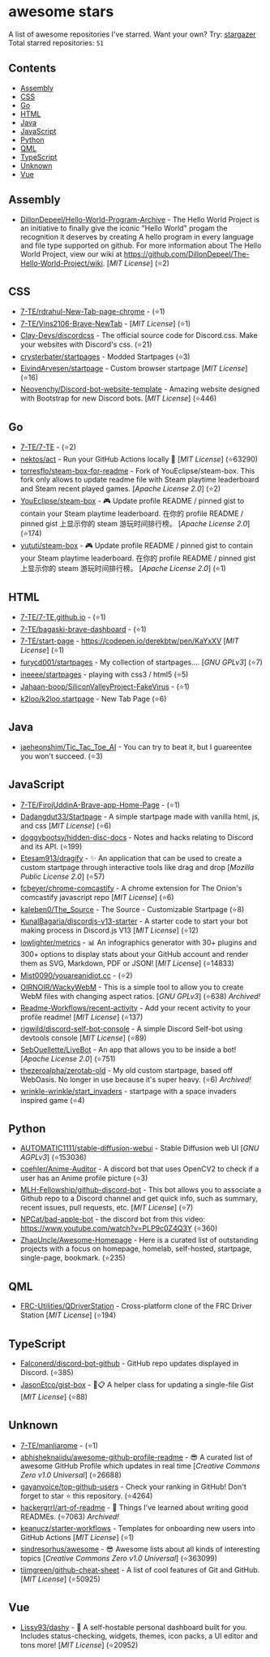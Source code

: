 # awesome stars

A list of awesome repositories I've starred. Want your own? Try: [stargazer](https://github.com/rverst/stargazer)  
Total starred repositories: `51`
## Contents

  - [Assembly](#assembly)
  - [CSS](#css)
  - [Go](#go)
  - [HTML](#html)
  - [Java](#java)
  - [JavaScript](#javascript)
  - [Python](#python)
  - [QML](#qml)
  - [TypeScript](#typescript)
  - [Unknown](#unknown)
  - [Vue](#vue)



## Assembly

  - [DillonDepeel/Hello-World-Program-Archive](https://github.com/DillonDepeel/Hello-World-Program-Archive) - The Hello World Project is an initiative to finally give the iconic "Hello World" progam the recognition it deserves by creating A hello program in every language and file type supported on github. For more information about The Hello World Project, view our wiki at https://github.com/DillonDepeel/The-Hello-World-Project/wiki. \[*MIT License*\] (⭐️2)

## CSS

  - [7-TE/rdrahul-New-Tab-page-chrome](https://github.com/7-TE/rdrahul-New-Tab-page-chrome) -  (⭐️1)
  - [7-TE/Vins2106-Brave-NewTab](https://github.com/7-TE/Vins2106-Brave-NewTab) -  \[*MIT License*\] (⭐️1)
  - [Clay-Devs/discordcss](https://github.com/Clay-Devs/discordcss) - The official source code for Discord.css. Make your websites with Discord's css. (⭐️21)
  - [crysterbater/startpages](https://github.com/crysterbater/startpages) - Modded Startpages (⭐️3)
  - [EivindArvesen/startpage](https://github.com/EivindArvesen/startpage) - Custom browser startpage \[*MIT License*\] (⭐️16)
  - [Neovenchy/Discord-bot-website-template](https://github.com/Neovenchy/Discord-bot-website-template) - Amazing website designed with Bootstrap for new Discord bots. \[*MIT License*\] (⭐️446)

## Go

  - [7-TE/7-TE](https://github.com/7-TE/7-TE) -  (⭐️2)
  - [nektos/act](https://github.com/nektos/act) - Run your GitHub Actions locally 🚀 \[*MIT License*\] (⭐️63290)
  - [torresflo/steam-box-for-readme](https://github.com/torresflo/steam-box-for-readme) - Fork of YouEclipse/steam-box. This fork only allows to update readme file with Steam playtime leaderboard and Steam recent played games. \[*Apache License 2.0*\] (⭐️2)
  - [YouEclipse/steam-box](https://github.com/YouEclipse/steam-box) - 🎮 Update profile README / pinned gist to contain your Steam playtime leaderboard. 在你的 profile README / pinned gist 上显示你的 steam 游玩时间排行榜。 \[*Apache License 2.0*\] (⭐️174)
  - [yututi/steam-box](https://github.com/yututi/steam-box) - 🎮 Update profile README / pinned gist to contain your Steam playtime leaderboard. 在你的 profile README / pinned gist 上显示你的 steam 游玩时间排行榜。 \[*Apache License 2.0*\] (⭐️1)

## HTML

  - [7-TE/7-TE.github.io](https://github.com/7-TE/7-TE.github.io) -  (⭐️1)
  - [7-TE/bagaski-brave-dashboard](https://github.com/7-TE/bagaski-brave-dashboard) -  (⭐️1)
  - [7-TE/start-page](https://github.com/7-TE/start-page) - https://codepen.io/derekbtw/pen/KaYxXV \[*MIT License*\] (⭐️1)
  - [furycd001/startpages](https://github.com/furycd001/startpages) - My collection of startpages.... \[*GNU GPLv3*\] (⭐️7)
  - [ineeee/startpages](https://github.com/ineeee/startpages) - playing with css3 / html5 (⭐️5)
  - [Jahaan-boop/SiliconValleyProject-FakeVirus](https://github.com/Jahaan-boop/SiliconValleyProject-FakeVirus) -  (⭐️1)
  - [k2loo/k2loo.startpage](https://github.com/k2loo/k2loo.startpage) - New Tab Page (⭐️6)

## Java

  - [jaeheonshim/Tic_Tac_Toe_AI](https://github.com/jaeheonshim/Tic_Tac_Toe_AI) - You can try to beat it, but I guareentee you won't succeed. (⭐️3)

## JavaScript

  - [7-TE/FirojUddinA-Brave-app-Home-Page](https://github.com/7-TE/FirojUddinA-Brave-app-Home-Page) -  (⭐️1)
  - [Dadangdut33/Startpage](https://github.com/Dadangdut33/Startpage) - A simple startpage made with vanilla html, js, and css \[*MIT License*\] (⭐️6)
  - [doggybootsy/hidden-disc-docs](https://github.com/doggybootsy/hidden-disc-docs) - Notes and hacks relating to Discord and its API. (⭐️199)
  - [Etesam913/dragify](https://github.com/Etesam913/dragify) - :sparkles: An application that can be used to create a custom startpage through interactive tools like drag and drop \[*Mozilla Public License 2.0*\] (⭐️57)
  - [fcbeyer/chrome-comcastify](https://github.com/fcbeyer/chrome-comcastify) - A chrome extension for The Onion's comcastify javascript repo \[*MIT License*\] (⭐️6)
  - [kaleben0/The_Source](https://github.com/kaleben0/The_Source) - The Source - Customizable Startpage (⭐️8)
  - [KunalBagaria/discordjs-v13-starter](https://github.com/KunalBagaria/discordjs-v13-starter) - A starter code to start your bot making process in Discord.js V13 \[*MIT License*\] (⭐️12)
  - [lowlighter/metrics](https://github.com/lowlighter/metrics) - 📊 An infographics generator with 30+ plugins and 300+ options to display stats about your GitHub account and render them as SVG, Markdown, PDF or JSON! \[*MIT License*\] (⭐️14833)
  - [Mist0090/youareanidiot.cc](https://github.com/Mist0090/youareanidiot.cc) -  (⭐️2)
  - [OIRNOIR/WackyWebM](https://github.com/OIRNOIR/WackyWebM) - This is a simple tool to allow you to create WebM files with changing aspect ratios. \[*GNU GPLv3*\] (⭐️638) *Archived!*
  - [Readme-Workflows/recent-activity](https://github.com/Readme-Workflows/recent-activity) - Add your recent activity to your profile readme! \[*MIT License*\] (⭐️137)
  - [rigwild/discord-self-bot-console](https://github.com/rigwild/discord-self-bot-console) - A simple Discord Self-bot using devtools console \[*MIT License*\] (⭐️89)
  - [SebOuellette/LiveBot](https://github.com/SebOuellette/LiveBot) - An app that allows you to be inside a bot! \[*Apache License 2.0*\] (⭐️751)
  - [thezeroalpha/zerotab-old](https://github.com/thezeroalpha/zerotab-old) - My old custom startpage, based off WebOasis. No longer in use because it's super heavy. (⭐️6) *Archived!*
  - [wrinkle-wrinkle/start_invaders](https://github.com/wrinkle-wrinkle/start_invaders) - startpage with a space invaders inspired game (⭐️4)

## Python

  - [AUTOMATIC1111/stable-diffusion-webui](https://github.com/AUTOMATIC1111/stable-diffusion-webui) - Stable Diffusion web UI \[*GNU AGPLv3*\] (⭐️153036)
  - [coehler/Anime-Auditor](https://github.com/coehler/Anime-Auditor) - A discord bot that uses OpenCV2 to check if a user has an Anime profile picture (⭐️3)
  - [MLH-Fellowship/github-discord-bot](https://github.com/MLH-Fellowship/github-discord-bot) - This bot allows you to associate a Github repo to a Discord channel and get quick info, such as summary, recent issues, pull requests, etc. \[*MIT License*\] (⭐️7)
  - [NPCat/bad-apple-bot](https://github.com/NPCat/bad-apple-bot) - the discord bot from this video: https://www.youtube.com/watch?v=PLP9c0Z4Q3Y (⭐️360)
  - [ZhaoUncle/Awesome-Homepage](https://github.com/ZhaoUncle/Awesome-Homepage) - Here is a curated list of outstanding projects with a focus on homepage, homelab, self-hosted, startpage, single-page,  bookmark. (⭐️235)

## QML

  - [FRC-Utilities/QDriverStation](https://github.com/FRC-Utilities/QDriverStation) - Cross-platform clone of the FRC Driver Station \[*MIT License*\] (⭐️194)

## TypeScript

  - [Falconerd/discord-bot-github](https://github.com/Falconerd/discord-bot-github) - GitHub repo updates displayed in Discord. (⭐️385)
  - [JasonEtco/gist-box](https://github.com/JasonEtco/gist-box) - 📌📋 A helper class for updating a single-file Gist \[*MIT License*\] (⭐️88)

## Unknown

  - [7-TE/manliarome](https://github.com/7-TE/manliarome) -  (⭐️1)
  - [abhisheknaiidu/awesome-github-profile-readme](https://github.com/abhisheknaiidu/awesome-github-profile-readme) - 😎 A curated list of awesome GitHub Profile which updates in real time  \[*Creative Commons Zero v1.0 Universal*\] (⭐️26688)
  - [gayanvoice/top-github-users](https://github.com/gayanvoice/top-github-users) - Check your ranking in GitHub! Don't forget to star ⭐ this repository. (⭐️4264)
  - [hackergrrl/art-of-readme](https://github.com/hackergrrl/art-of-readme) - :love_letter: Things I've learned about writing good READMEs. (⭐️7063) *Archived!*
  - [keanucz/starter-workflows](https://github.com/keanucz/starter-workflows) - Templates for onboarding new users into GitHub Actions \[*MIT License*\] (⭐️1)
  - [sindresorhus/awesome](https://github.com/sindresorhus/awesome) - 😎 Awesome lists about all kinds of interesting topics \[*Creative Commons Zero v1.0 Universal*\] (⭐️363099)
  - [tiimgreen/github-cheat-sheet](https://github.com/tiimgreen/github-cheat-sheet) - A list of cool features of Git and GitHub. \[*MIT License*\] (⭐️50925)

## Vue

  - [Lissy93/dashy](https://github.com/Lissy93/dashy) - 🚀 A self-hostable personal dashboard built for you. Includes status-checking, widgets, themes, icon packs, a UI editor and tons more! \[*MIT License*\] (⭐️20952)

